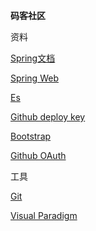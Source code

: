 **码客社区**

资料

[Spring文档](https://spring.io/guides)

[Spring Web](https://spring.io/guides/gs/serving-web-content/)

[Es](https://elasticsearch.cn/explore)

[Github deploy key](https://developer.github.com/v3/guides/managing-deploy-keys/#deploy-keys)

[Bootstrap](https://v3.bootcss.com/getting-started/)

[Github OAuth](https://developer.github.com/apps/building-oauth-apps/creating-an-oauth-app/)

工具

[Git](https://git-scm.com/download) 

[Visual Paradigm](https://www.visual-paradigm.com/cn/)